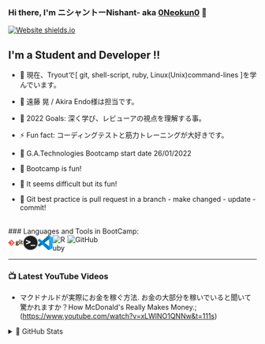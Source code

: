 
### Hi there, I'm ニシャントーNishant- aka [0Neokun0][website] 👋 

[![Website shields.io](https://img.shields.io/website-up-down-green-red/http/shields.io.svg)](https://upcolor.weblike.jp/portfolio-1/)




<!-- INTRO:START -->
## I'm a Student and  Developer !!

  - 🌱    現在、Tryoutで[ git, shell-script, ruby, Linux(Unix)command-lines ]を学んでいます。 
  - 👯    遠藤 晃 / Akira Endo様は担当です。
  - 🥅    2022 Goals: 深く学び、レビューアの視点を理解する事。
  - ⚡    Fun fact: コーディングテストと筋力トレーニングが大好きです。

  -  🐣   G.A.Technologies Bootcamp start date 26/01/2022
  -  🐤   Bootcamp is fun!
  -  🐥   It seems difficult but its fun!
  -  🐔   Git best practice is pull request in a branch - make changed - update - commit!

<!-- INTRO:END -->

<br />
<!-- LANGUAGE:START -->
### Languages and Tools in BootCamp:
<br>

<img align="centre" alt="GitHub" width="30px" src="https://github.githubassets.com/images/modules/logos_page/GitHub-Mark.png" />

<img align="left" alt="Git" width="30px" src="https://raw.githubusercontent.com/github/explore/80688e429a7d4ef2fca1e82350fe8e3517d3494d/topics/git/git.png" />

<img align="left" alt="Terminal" width="30px" src="https://raw.githubusercontent.com/github/explore/80688e429a7d4ef2fca1e82350fe8e3517d3494d/topics/terminal/terminal.png" />

<img align="left" alt="Visual Studio Code" width="30px" src="https://raw.githubusercontent.com/github/explore/80688e429a7d4ef2fca1e82350fe8e3517d3494d/topics/visual-studio-code/visual-studio-code.png" />

<img align="left" alt="Ruby" width="30px" src="https://img.favpng.com/15/3/13/ruby-on-rails-programming-language-computer-programming-scripting-language-png-favpng-G62GcxCBD3Mf50Py8h2ppcMdv.jpg" />

<!-- LANGUAGE:END -->

<br />
<br />

---

### 📺 Latest YouTube Videos

<!-- YOUTUBE:START -->

- マクドナルドが実際にお金を稼ぐ方法. お金の大部分を稼いでいると聞いて驚かれますか？How McDonald's Really Makes Money.;(https://www.youtube.com/watch?v=xLWlNO1QNNw&t=111s)

<!-- YOUTUBE:END -->


</details>


<details>
  <summary>📜 GitHub Stats</summary>

 ![0Neokun0 GitHub Stats](https://github-readme-stats.vercel.app/api?username=0Neokun0 &theme=radical)

</details>

[website]: https://upcolor.weblike.jp/portfolio-1/
[twitter]: https://twitter.com/396466477dab4a8
[youtube]: https://www.youtube.com/channel/UCylHyLSu3fsYbD_wrScnvHw
[linkedin]: https://www.linkedin.com/in/nishant-meher-2a2288137/

<!-- END -->
